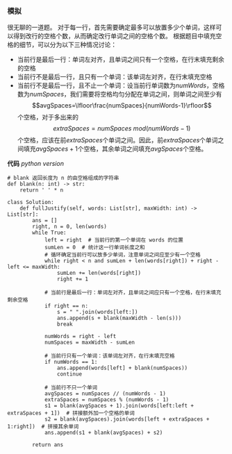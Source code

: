 ### 模拟
很无聊的一道题。
对于每一行，首先需要确定最多可以放置多少个单词，这样可以得到改行的空格个数，从而确定改行单词之间的空格个数。
根据题目中填充空格的细节，可以分为以下三种情况讨论：
- 当前行是最后一行：单词左对齐，且单词之间只有一个空格，在行末填充剩余的空格
- 当前行不是最后一行，且只有一个单词：该单词左对齐，在行末填充空格
- 当前行不是最后一行，且不止一个单词：设当前行单词数为$numWords$，空格数为$numSpaces$，我们需要将空格均匀分配在单词之间，则单词之间至少有
$$avgSpaces=\lfloor\frac{numSpaces}{numWords-1}\rfloor$$
个空格，对于多出来的
$$extraSpaces=numSpaces\ mod(numWords-1)$$
个空格，应该在前$extraSpaces$个单词之间。因此，前$extraSpaces$个单词之间填充$avgSpaces+1$个空格，其余单词之间填充$avgSpaces$个空格。

**代码**
*python version*
```
# blank 返回长度为 n 的由空格组成的字符串
def blank(n: int) -> str:
    return ' ' * n

class Solution:
    def fullJustify(self, words: List[str], maxWidth: int) -> List[str]:
        ans = []
        right, n = 0, len(words)
        while True:
            left = right  # 当前行的第一个单词在 words 的位置
            sumLen = 0  # 统计这一行单词长度之和
            # 循环确定当前行可以放多少单词，注意单词之间应至少有一个空格
            while right < n and sumLen + len(words[right]) + right - left <= maxWidth:
                sumLen += len(words[right])
                right += 1

            # 当前行是最后一行：单词左对齐，且单词之间应只有一个空格，在行末填充剩余空格
            if right == n:
                s = " ".join(words[left:])
                ans.append(s + blank(maxWidth - len(s)))
                break

            numWords = right - left
            numSpaces = maxWidth - sumLen

            # 当前行只有一个单词：该单词左对齐，在行末填充空格
            if numWords == 1:
                ans.append(words[left] + blank(numSpaces))
                continue

            # 当前行不只一个单词
            avgSpaces = numSpaces // (numWords - 1)
            extraSpaces = numSpaces % (numWords - 1)
            s1 = blank(avgSpaces + 1).join(words[left:left + extraSpaces + 1])  # 拼接额外加一个空格的单词
            s2 = blank(avgSpaces).join(words[left + extraSpaces + 1:right])  # 拼接其余单词
            ans.append(s1 + blank(avgSpaces) + s2)

        return ans

```